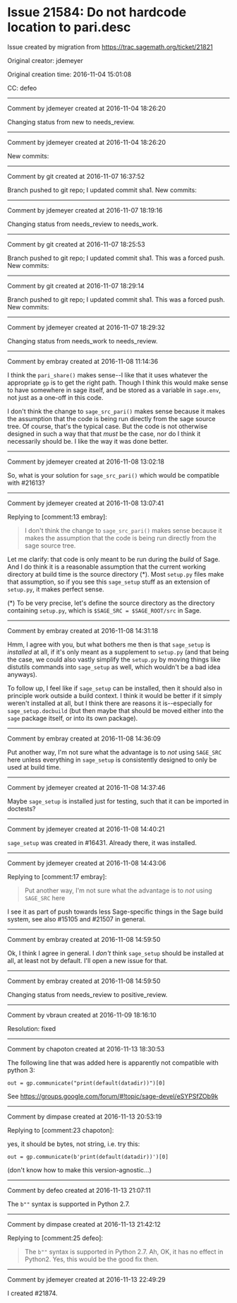 # Issue 21584: Do not hardcode location to pari.desc

Issue created by migration from https://trac.sagemath.org/ticket/21821

Original creator: jdemeyer

Original creation time: 2016-11-04 15:01:08

CC:  defeo




---

Comment by jdemeyer created at 2016-11-04 18:26:20

Changing status from new to needs_review.


---

Comment by jdemeyer created at 2016-11-04 18:26:20

New commits:


---

Comment by git created at 2016-11-07 16:37:52

Branch pushed to git repo; I updated commit sha1. New commits:


---

Comment by jdemeyer created at 2016-11-07 18:19:16

Changing status from needs_review to needs_work.


---

Comment by git created at 2016-11-07 18:25:53

Branch pushed to git repo; I updated commit sha1. This was a forced push. New commits:


---

Comment by git created at 2016-11-07 18:29:14

Branch pushed to git repo; I updated commit sha1. This was a forced push. New commits:


---

Comment by jdemeyer created at 2016-11-07 18:29:32

Changing status from needs_work to needs_review.


---

Comment by embray created at 2016-11-08 11:14:36

I think the `pari_share()` makes sense--I like that it uses whatever the appropriate `gp` is to get the right path.  Though I think this would make sense to have somewhere in sage itself, and be stored as a variable in `sage.env`, not just as a one-off in this code.

I don't think the change to `sage_src_pari()` makes sense because it makes the assumption that the code is being run directly from the sage source tree.  Of course, that's the typical case. But the code is not otherwise designed in such a way that that _must_ be the case, nor do I think it necessarily should be.  I like the way it was done better.


---

Comment by jdemeyer created at 2016-11-08 13:02:18

So, what is your solution for `sage_src_pari()` which would be compatible with #21613?


---

Comment by jdemeyer created at 2016-11-08 13:07:41

Replying to [comment:13 embray]:
> I don't think the change to `sage_src_pari()` makes sense because it makes the assumption that the code is being run directly from the sage source tree.

Let me clarify: that code is only meant to be run during the _build_ of Sage. And I do think it is a reasonable assumption that the current working directory at build time is the  source directory (*). Most `setup.py` files make that assumption, so if you see this `sage_setup` stuff as an extension of `setup.py`, it makes perfect sense.

(*) To be very precise, let's define the source directory as the directory containing `setup.py`, which is `$SAGE_SRC = $SAGE_ROOT/src` in Sage.


---

Comment by embray created at 2016-11-08 14:31:18

Hmm, I agree with you, but what bothers me then is that `sage_setup` is _installed_ at all, if it's only meant as a supplement to `setup.py` (and that being the case, we could also vastly simplify the `setup.py` by moving things like distutils commands into `sage_setup` as well, which wouldn't be a bad idea anyways).

To follow up, I feel like if `sage_setup` can be installed, then it should also in principle work outside a build context.  I think it would be better if it simply weren't installed at all, but I think there are reasons it is--especially for `sage_setup.docbuild` (but then maybe that should be moved either into the `sage` package itself, or into its own package).


---

Comment by embray created at 2016-11-08 14:36:09

Put another way, I'm not sure what the advantage is to _not_ using `SAGE_SRC` here unless everything in `sage_setup` is consistently designed to only be used at build time.


---

Comment by jdemeyer created at 2016-11-08 14:37:46

Maybe `sage_setup` is installed just for testing, such that it can be imported in doctests?


---

Comment by jdemeyer created at 2016-11-08 14:40:21

`sage_setup` was created in #16431. Already there, it was installed.


---

Comment by jdemeyer created at 2016-11-08 14:43:06

Replying to [comment:17 embray]:
> Put another way, I'm not sure what the advantage is to _not_ using `SAGE_SRC` here

I see it as part of push towards less Sage-specific things in the Sage build system, see also #15105 and #21507 in general.


---

Comment by embray created at 2016-11-08 14:59:50

Ok, I think I agree in general.  I _don't_ think `sage_setup` should be installed at all, at least not by default.  I'll open a new issue for that.


---

Comment by embray created at 2016-11-08 14:59:50

Changing status from needs_review to positive_review.


---

Comment by vbraun created at 2016-11-09 18:16:10

Resolution: fixed


---

Comment by chapoton created at 2016-11-13 18:30:53

The following line that was added here is apparently not compatible with python 3:

```
out = gp.communicate("print(default(datadir))")[0]
```

See https://groups.google.com/forum/#!topic/sage-devel/eSYPSfZOb9k


---

Comment by dimpase created at 2016-11-13 20:53:19

Replying to [comment:23 chapoton]:

yes, it should be bytes, not string, i.e. try this:

```
out = gp.communicate(b'print(default(datadir))')[0]
```


(don't know how to make this version-agnostic...)


---

Comment by defeo created at 2016-11-13 21:07:11

The `b""` syntax is supported in Python 2.7.


---

Comment by dimpase created at 2016-11-13 21:42:12

Replying to [comment:25 defeo]:
> The `b""` syntax is supported in Python 2.7.
Ah, OK, it has no effect in Python2. Yes, this would be the good fix then.


---

Comment by jdemeyer created at 2016-11-13 22:49:29

I created #21874.
